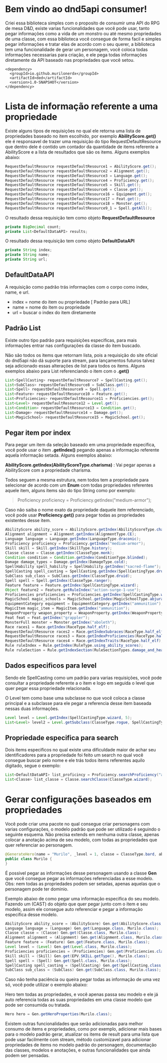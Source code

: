 # Bem vindo ao dnd5api consumer!

Criei essa biblioteca simples com o proposito de consumir uma API do RPG de mesa D&D, existe varias funcionalidades que você pode usar, tanto pegar informações como a vida de um monstro ou até mesmo propriedades de uma classe, com essa biblioteca você consegue de forma facil e simples pegar informações e tratar elas de acordo com o seu querer, a biblioteca tem uma funcionalidade de gerar um personagem, você coloca todas informações necessarias para criação, e ele pega todas informações diretamente da API baseado nas propriedades que você setou.

```maven
<dependency>
  <groupId>io.github.murilonerdx</groupId>
  <artifactId>ded</artifactId>
  <version>1.0-SNAPSHOT</version>
</dependency>
```


# Lista de informação referente a uma propriedade
Existe alguns tipos de requisições no qual ele retorna uma lista de propriedades baseado no item escolhido, por exemplo **AbilityScore.get()** ele é responsavel de trazer uma requisição do tipo RequestDefaultResource que dentro dele é contido um contador da quantidade de items referente a AbilityScore e a lista de resultados que são os items. Alguns exemplos abaixo:
```java
RequestDefaultResource requestDefaultResource1 = AbilityScore.get();
RequestDefaultResource requestDefaultResource2 = Alignment.get();
RequestDefaultResource requestDefaultResource3 = Language.get();
RequestDefaultResource requestDefaultResource4 = Proficiency.get();
RequestDefaultResource requestDefaultResource5 = Skill.get();
RequestDefaultResource requestDefaultResource6 = Classe.get();
RequestDefaultResource requestDefaultResource16 = Equipment.get();
RequestDefaultResource requestDefaultResource17 = Feat.get();
RequestDefaultResource requestDefaultResource18 = Monster.get();
RequestDefaultResource requestDefaultResource9_1 = Spell.getAll();
```



O resultado dessa requisição tem como objeto **RequestDefaultResource**
```java
private BigDecimal count;  
private List<DefaultDataAPI> results;
```
O resultado dessa requisição tem como objeto **DefaultDataAPI**
```java
private String index;  
private String name;  
private String url;
```

## DefaultDataAPI

A requisição como padrão trás informações com o corpo como index, name, e url. 
* index =  nome do item ou propriedade [ Padrão para URL]
* name =  nome do item ou propriedade
* url = buscar o index do item diretamente

## Padrão List

Existe outro tipo padrão para requisições especificas, para mais informações entrar nas configurações da classe do item buscado.

Não são todos os items que retornam lista, pois a requisição do site oficial do dnd5api não dá suporte para stream, para lançamentos futuros talvez seja adicionado essas alterações de list para todos os items. Alguns exemplos abaixo para List referenciando o item com o **.get()**

```java
List<SpellCasting> requestDefaultResource7 = SpellCasting.get();
List<SubClass> requestDefaultResource8 = SubClass.get();
List<Spell> requestDefaultResource9 = Spell.get();
List<Feature> requestDefaultResource10 = Feature.get();
List<Proficiencies> requestDefaultResource11 = Proficiencies.get();
List<Level> requestDefaultResource12 = Level.get();
List<Condition> requestDefaultResource13 = Condition.get();
List<Damage> requestDefaultResource14 = Damage.get();
List<MagicSchool> requestDefaultResource15 = MagicSchool.get();
```
## Pegar item por index

Para pegar um item da seleção baseado em uma propriedade especifica, você pode usar o item **.getIndex()**
pegando apenas a informação referente aquela informação setada. Alguns exemplos abaixo:

**AbilityScore.getIndex(AbilityScoreType.charisma)** : Vai pegar apenas a AbilityScore com a propriedade charisma.

Todos seguem a mesma estrutura, nem todos tem a propriedade para selecionar de acordo com um **Enum** com todas propriedades referentes aquele item, alguns items são do tipo String como por exemplo:
> Proficiency proficiency = Proficiency.getIndex("medium-armor");

Caso não saiba o nome exato da propriedade daquele item referenciado, você pode usar **Proficiency.get()** para pegar todas as propriedades existentes desse item.
```java
AbilityScore ability_score = AbilityScore.getIndex(AbilityScoreType.charisma);
Alignment alignment = Alignment.getIndex(AlignmentType.CE);
Language language = Language.getIndex(LanguageType.draconic);
Proficiency proficiency = Proficiency.getIndex("medium-armor");
Skill skill = Skill.getIndex(SkillType.history);
Classe classe = Classe.getIndex(ClasseType.monk);
Condition condition = Condition.getIndex(ConditionType.blinded);
Damage damage_types = Damage.getIndex(DamageType.cold);
SpellHability spell_hability = SpellHability.getIndex("sacred-flame");
SpellCasting spell_casting = SpellCasting.getIndex(SpellCastingType.druid);
SubClass sub_class = SubClass.getIndex(ClasseType.druid);
Spell spell = Spell.getIndex(ClasseType.ranger);
Feature feature = Feature.getIndex(SpellCastingType.wizard);
Object feature2 = Feature.getRuleIndex("action-surge-1-use");
Proficiencies proficiencies = Proficiencies.getIndex(SpellCastingType.warlock);
MagicSchool magic_schools = MagicSchool.getIndex(MagicSchoolType.abjuration);
EquipmentCategory equipment = EquipmentCategory.getIndex("ammunition");
MagicItem magic_item = MagicItem.getIndex("ammunition");
WeaponProperty weapon_property = WeaponProperty.getIndex(WeaponPropertyType.ammunition);
Feat feat = Feat.getIndex("grappler");
MonsterFull monster = Monster.getIndex("aboleth");
Race races1 = Race.getIndex(RaceType.half_elf);
RequestDefaultResource races2 = Race.getIndexSubraces(RaceType.half_elf);
RequestDefaultResource races3 = Race.getIndexProficiencies(RaceType.half_elf);
RequestDefaultResource races4 = Race.getIndexTraits(RaceType.half_elf);
Rule ruleIndex = Rule.getIndex(RuleType.using_ability_scores);
Rule ruleSection = Rule.getIndexSection(RuleSectionTypes.damage_and_healing)
```


## Dados especificos para level
Sendo ele SpellCasting como um padrão para varias requisições, você pode consultar a propriedade referente a o item e logo em seguida o level que quer pegar essa propriedade relacionada.

O Level tem como base uma subclasse no que você coloca a classe principal e a subclasse para ele pegar a referencia desse item baseada nessas duas informações.
```java
Level level = Level.getIndex(SpellCastingType.wizard, 5);
List<Level> level2 = Level.getSubclass(ClasseType.rogue, SpellCastingType.cleric);
```

## Propriedade especifica para search

Dois items especificos no qual existe uma dificuldade maior de achar seu identificadores para a propriedade foi feito um search no qual você consegue buscar pelo nome e ele trás todos items referentes aquilo digitado, segue o exemplo:

```java
List<DefaultDataAPI> list_proficincy = Proficiency.searchProficiency("ate");
List<Classe> list_classe = Classe.searchClasse(ClasseType.wizard);
```

# Gerar configurações baseados em propriedades

Você pode criar uma pacote no qual consegue criar personagens com varias configurações, o modelo padrão que pode ser utilizado é seguindo o seguinte esquema.
Não precisa extends em nenhuma outra classe, apenas colocar a anotação acima de seu modelo, com todas as propriedades que quer referenciar ao personagem.

```java
@GenerateHero(name = "Murilo", _level = 1, classe = ClasseType.bard, ability_score = AbilityScoreType.charisma, alignment = AlignmentType.CE, feature = SpellCastingType.druid, level = SpellCastingType.druid, proficiency = "medium-armor", proficiencies = SpellCastingType.druid, skill = SkillType.arcana, spell = ClasseType.paladin, spell_casting = SpellCastingType.wizard, sub_classe = ClasseType.wizard, language = LanguageType.draconic)
public class Murilo {
}
```
É possivel pegar as informações desse personagem usando a classe **Gen** que você consegue pegar as informações referenciadas a esse modelo. 
Obs: nem todas as propriedades podem ser setadas, apenas aquelas que o personagem pode ter dominio.

Exemplo abaixo de como pegar uma informação especifica do seu modelo.
Fazendo um (CAST) do objeto que quer pegar junto com o item e seu modelo, assim ele consegue auto referenciar e pegar a informação especifica desse modelo.

```java
AbilityScore ability_score = (AbilityScore) Gen.get(AbilityScore.class, Murilo.class);
Language language = (Language) Gen.get(Language.class, Murilo.class);
Classe classe = (Classe) Gen.get(Classe.class, Murilo.class);
Alignment alignment = (Alignment) Gen.get(Alignment.class, Murilo.class);
Feature feature = (Feature) Gen.get(Feature.class, Murilo.class);
Level level = (Level) Gen.get(Level.class, Murilo.class);
Proficiencies proficiencies = (Proficiencies) Gen.get(Proficiencies.class, Murilo.class);
Skill skill = (Skill) Gen.get(EPV.SKILL.getType(), Murilo.class);
Spell spell = (Spell) Gen.get(Spell.class, Murilo.class);
SpellCasting spell_casting = (SpellCasting) Gen.get(SpellCasting.class, Murilo.class);
SubClass sub_class = (SubClass) Gen.get(SubClass.class, Murilo.class);
```
Caso não tenha paciência ou queira pegar todas as informação de uma vez só, você pode utilizar o exemplo abaixo:

Hero tem todas as propriedades, e você apenas passa seu modelo e ele já auto referencia todas as suas propriedades em uma classe modelo que pode ser consumida ou tratada.
```java
Hero hero = Gen.getHeroProperties(Murilo.class);
```

Existem outras funcionalidades que serão adicionadas para melhor consumo de items e propriedades, como por exemplo, adicionar mais bases para o modelo padrão gerar, atualizar os items de result para uma lista que pode usar facilmente com stream, método customizavel para adicionar propriedades de items no modelo padrão do personagem, documentação das classes, modelos e anotações, e outras funcionalidades que ainda podem ser pensadas.



